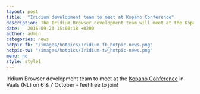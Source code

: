 ```yaml
---
layout: post
title:  "Iridium development team to meet at Kopano Conference"
description: The Iridium Browser development team will meet at the Kopano Conference...
date:   2016-09-23 15:00:18 +0200
author:	admin
categories: news
hotpic-fb: "/images/hotpics/Iridium-fb_hotpic-news.png"
hotpic-tw: "/images/hotpics/Iridium-tw_hotpic-news.png"
menu: no
style: style1
---
```


Iridium Browser development team to meet at the [Kopano Conference](https://kopano.com/conference/ "Kopano Conference") in Vaals (NL) on 6 & 7 October - feel free to join!